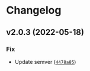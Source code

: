 # Changelog

<!--next-version-placeholder-->

## v2.0.3 (2022-05-18)
### Fix
* Update semver ([`4478a85`](https://github.com/BigDataWUR/EDAM/commit/4478a85201573673e868f0d119c615a3b26b16c5))